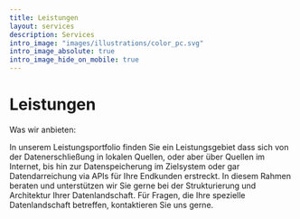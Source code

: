 ```yaml
---
title: Leistungen
layout: services
description: Services
intro_image: "images/illustrations/color_pc.svg"
intro_image_absolute: true
intro_image_hide_on_mobile: true
---
```


# Leistungen

Was wir anbieten:

In unserem Leistungsportfolio finden Sie ein Leistungsgebiet dass sich von der Datenerschließung in lokalen Quellen, oder aber über Quellen im Internet, bis hin zur Datenspeicherung im Zielsystem oder gar Datendarreichung via APIs für Ihre Endkunden erstreckt.
In diesem Rahmen beraten und unterstützen wir Sie gerne bei der Strukturierung und Architektur Ihrer Datenlandschaft.
Für Fragen, die Ihre spezielle Datenlandschaft betreffen, kontaktieren Sie uns gerne.
